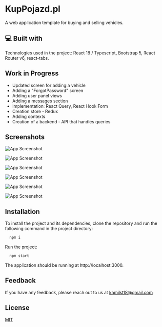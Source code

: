 
# KupPojazd.pl

A web application template for buying and selling vehicles.
## 💻 Built with

Technologies used in the project: React 18 / Typescript, Bootstrap 5, React Router v6, react-tabs.

## Work in Progress

- Updated screen for adding a vehicle
- Adding a "ForgotPassword" screen
- Adding user panel views
- Adding a messages section
- Implementation: React Query, React Hook Form
- Creation store - Redux
- Adding contexts
- Creation of a backend - API that handles queries


## Screenshots

![App Screenshot](https://deepit.pl/kuppojazd/kuppojazd1-min.png)

![App Screenshot](https://deepit.pl/kuppojazd/kuppojazd2.png)

![App Screenshot](https://deepit.pl/kuppojazd/kuppojazd3-min.png)

![App Screenshot](https://deepit.pl/kuppojazd/kuppojazd4.png)

![App Screenshot](https://deepit.pl/kuppojazd/kuppojazd5.png)

![App Screenshot](https://deepit.pl/kuppojazd/kuppojazd6.png)

## Installation

To install the project and its dependencies, clone the repository and run the following command in the project directory:

```bash
  npm i
```

Run the project:
```bash
  npm start
```

The application should be running at http://localhost:3000.
## Feedback

If you have any feedback, please reach out to us at kamilst18@gmail.com


## License

[MIT](https://choosealicense.com/licenses/mit/)

